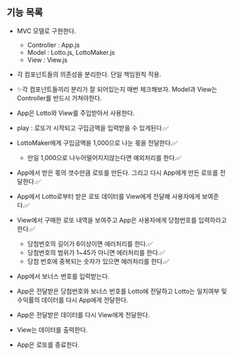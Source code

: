 ## 기능 목록

- MVC 모델로 구현한다.

  - Controller : App.js
  - Model : Lotto.js, LottoMaker.js
  - View : View.js

- 각 컴포넌트들의 의존성을 분리한다. 단일 책임원칙 적용.
- ✨각 컴포넌트들끼리 분리가 잘 되어있는지 매번 체크해보자. Model과 View는 Controller를 반드시 거쳐야한다.
- App은 Lotto와 View를 주입받아서 사용한다.
- play : 로또가 시작되고 구입금액을 입력받을 수 있게된다.✅
- LottoMaker에게 구입금액을 1,000으로 나눈 몫을 전달한다.✅
  - 만일 1,000으로 나누어떨어지지않는다면 예외처리를 한다.✅
- App에서 받은 몫의 갯수만큼 로또를 만든다. 그리고 다시 App에게 만든 로또를 전달한다.✅
- App에서 Lotto로부터 받은 로또 데이터를 View에게 전달해 사용자에게 보여준다.✅
- View에서 구매한 로또 내역을 보여주고 App은 사용자에게 당첨번호를 입력하라고 한다.✅
  - 당첨번호의 길이가 6이상이면 에러처리를 한다.✅
  - 당첨번호의 범위가 1~45가 아니면 에러처리를 한다.✅
  - 당첨 번호에 중복되는 숫자가 있으면 에러처리를 한다.✅
- App에서 보너스 번호를 입력받는다.
- App은 전달받은 당첨번호와 보너스 번호를 Lotto에 전달하고 Lotto는 일치여부 및 수익률의 데이터를 다시 App에게 전달한다.
- App은 전달받은 데이터를 다시 View에게 전달한다.
- View는 데이터를 출력한다.
- App은 로또를 종료한다.
